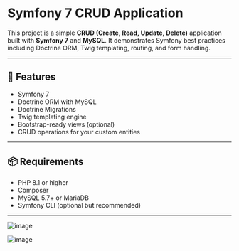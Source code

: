 # Symfony 7 CRUD Application

This project is a simple **CRUD (Create, Read, Update, Delete)** application built with **Symfony 7** and **MySQL**. It demonstrates Symfony best practices including Doctrine ORM, Twig templating, routing, and form handling.

---

## 🧰 Features

- Symfony 7
- Doctrine ORM with MySQL
- Doctrine Migrations
- Twig templating engine
- Bootstrap-ready views (optional)
- CRUD operations for your custom entities

---

## 📦 Requirements

- PHP 8.1 or higher
- Composer
- MySQL 5.7+ or MariaDB
- Symfony CLI (optional but recommended)

---
![image](https://github.com/user-attachments/assets/f1f7fbc4-0aff-4635-91f8-e2c85758e8d8)

![image](https://github.com/user-attachments/assets/915bf209-7b63-42ce-bcf7-6de9e71cfa8c)
